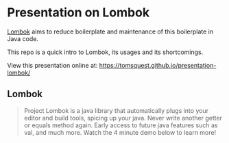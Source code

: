 # Presentation on Lombok

[Lombok](https://projectlombok.org/) aims to reduce boilerplate and maintenance of this boilerplate in Java code.  

This repo is a quick intro to Lombok, its usages and its shortcomings.

View this presentation online at: https://tomsquest.github.io/presentation-lombok/

## Lombok

> Project Lombok is a java library that automatically plugs into your editor and build tools, spicing up your java.
  Never write another getter or equals method again. Early access to future java features such as val, and much more.
  Watch the 4 minute demo below to learn more! 